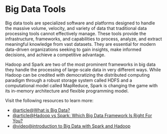 # Big Data Tools

Big data tools are specialized software and platforms designed to handle the massive volume, velocity, and variety of data that traditional data processing tools cannot effectively manage. These tools provide the infrastructure, frameworks, and capabilities to process, analyze, and extract meaningful knowledge from vast datasets. They are essential for modern data-driven organizations seeking to gain insights, make informed decisions, and achieve a competitive advantage.

Hadoop and Spark are two of the most prominent frameworks in big data they handle the processing of large-scale data in very different ways. While Hadoop can be credited with democratizing the distributed computing paradigm through a robust storage system called HDFS and a computational model called MapReduce, Spark is changing the game with its in-memory architecture and flexible programming model.

Visit the following resources to learn more:

- [@article@What is Big Data?](https://cloud.google.com/learn/what-is-big-data?hl=en)
- [@article@Hadoop vs Spark: Which Big Data Framework Is Right For You?](https://www.datacamp.com/blog/hadoop-vs-spark)
- [@video@introduction to Big Data with Spark and Hadoop](http://youtube.com/watch?v=vHlwg4ciCsI&t=80s&ab_channel=freeCodeAcademy)